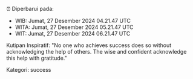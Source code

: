 ⏰ Diperbarui pada:
- WIB: Jumat, 27 Desember 2024 04.21.47 UTC
- WITA: Jumat, 27 Desember 2024 05.21.47 UTC
- WIT: Jumat, 27 Desember 2024 06.21.47 UTC

Kutipan Inspiratif:
"No one who achieves success does so without acknowledging the help of others. The wise and confident acknowledge this help with gratitude."


Kategori: success


